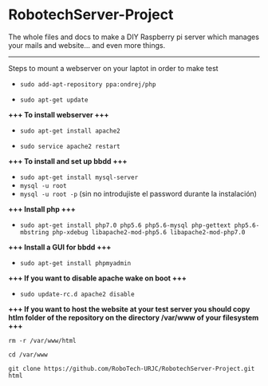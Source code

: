 # RobotechServer-Project

The whole files and docs to make a DIY Raspberry pi server which manages your mails and website... and even more things.


--------------------------------------------------------------------------------------------------------------------------
Steps to mount a webserver on your laptot in order to make test

* ``sudo add-apt-repository ppa:ondrej/php``

* ``sudo apt-get update``

**+++ To install webserver +++**

* ``sudo apt-get install apache2``

* ``sudo service apache2 restart``

**+++ To install and set up bbdd +++**

* ``sudo apt-get install mysql-server``
* ``mysql -u root``
* ``mysql -u root -p`` (sin no introdujiste el password durante la instalación)

**+++ Install php +++**

* ``sudo apt-get install php7.0 php5.6 php5.6-mysql php-gettext php5.6-mbstring php-xdebug libapache2-mod-php5.6 libapache2-mod-php7.0``


**+++ Install a GUI for bbdd +++**

* ``sudo apt-get install phpmyadmin``

**+++ If you want to disable apache wake on boot +++**

* ``sudo update-rc.d apache2 disable``

**+++ If you want to host the website at your test server you should copy htlm folder of the repository on the directory /var/www of your filesystem +++**

``rm -r /var/www/html``

``cd /var/www``

``git clone https://github.com/RoboTech-URJC/RobotechServer-Project.git html``

